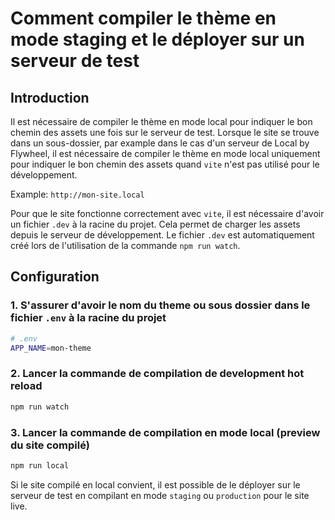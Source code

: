 # Comment compiler le thème en mode staging et le déployer sur un serveur de test

## Introduction

Il est nécessaire de compiler le thème en mode local pour indiquer le bon chemin des assets une fois sur le serveur de test. Lorsque le site se trouve dans un sous-dossier, par example dans le cas d'un serveur de Local by Flywheel, il est nécessaire de compiler le thème en mode local uniquement pour indiquer le bon chemin des assets quand `vite` n'est pas utilisé pour le développement.

Example: `http://mon-site.local`

Pour que le site fonctionne correctement avec `vite`, il est nécessaire d'avoir un fichier `.dev` à la racine du projet. Cela permet de charger les assets depuis le serveur de développement. Le fichier `.dev` est automatiquement créé lors de l'utilisation de la commande `npm run watch`.

## Configuration

### 1. S'assurer d'avoir le nom du theme ou sous dossier dans le fichier `.env` à la racine du projet

```bash
# .env
APP_NAME=mon-theme
```

### 2. Lancer la commande de compilation de development hot reload

```bash
npm run watch
```

### 3. Lancer la commande de compilation en mode local (preview du site compilé)

```bash
npm run local
```

Si le site compilé en local convient, il est possible de le déployer sur le serveur de test en compilant en mode `staging` ou `production` pour le site live.
